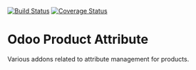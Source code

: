 [![Build Status](https://travis-ci.org/OCA/product-attribute.svg?branch=10.0)](https://travis-ci.org/OCA/product-attribute)
[![Coverage Status](https://coveralls.io/repos/OCA/product-attribute/badge.png?branch=10.0)](https://coveralls.io/r/OCA/product-attribute?branch=10.0)

Odoo Product Attribute
======================

Various addons related to attribute management for products.

[//]: # (addons)
[//]: # (end addons)
